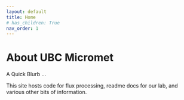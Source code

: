 ```yaml
---
layout: default
title: Home
# has_children: True
nav_order: 1
---
```


# About UBC Micromet

 A Quick Blurb ...

This site hosts code for flux processing, readme docs for our lab, and various other bits of information.


<!-- 
Our research group explores the physical, biological and chemical processes that control trace gas, water and energy fluxes between the land surface and the atmosphere. We investigate how land‑atmosphere exchanges of greenhouse gas fluxes respond to a changing climate and disturbances, and how we can modify land management practices for climate change adaptation and mitigation. We combine micrometeorological measurements with remote sensing and modelling to understand soil-plant-atmosphere interactions across a range of spatial and temporal scales. We collaborate with a broad group of researchers and institutions to help inform and advance climate policy. -->